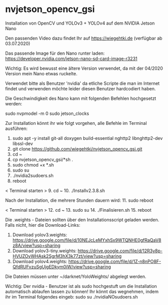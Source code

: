 # nvjetson_opencv_gsi
Installation von OpenCV und YOLOv3 + YOLOv4 auf dem NVIDIA Jetson Nano 

Den passenden Video dazu findet Ihr auf https://wiegehtki.de (verfügbar ab 03.07.2020)

Das passende Image für den Nano runter laden: https://developer.nvidia.com/jetson-nano-sd-card-image-r3231

Wichtig: Es wird bewusst eine ältere Version verwendet, da mit der 04/2020 Version mein Nano etwas ruckelte.

Verwendet bitte als Benutzer 'nvidia' da etliche Scripte die man im Internet findet und verwenden möchte leider
diesen Benutzer hardcodiert haben.

Die Geschwindigkeit des Nano kann mit folgenden Befehlen hochgesetzt werden:

sudo nvpmodel -m 0
sudo jetson_clocks

Zur Installation könnt ihr wie folgt vorgehen, alle Befehle im Terminal ausführen:

1. sudo apt -y install git-all doxygen build-essential nghttp2 libnghttp2-dev libssl-dev
2. git clone https://github.com/wiegehtki/nvjetson_opencv_gsi.git
3. cd ~
4. cp nvjetson_opencv_gsi/*sh .
5. sudo chmod +x *.sh
6. sudo su
7.  ./nvidia2sudoers.sh
8. reboot

< Terminal starten >
9. cd ~
10. ./Installv2.3.8.sh

Nach der Installation, die mehrere Stunden dauern wird:
11. sudo reboot

< Terminal starten >
12. cd ~
13. sudo su
14. ./Finalisieren.sh
15. reboot
    
Die .weights - Dateien sollten über den Installationsscript geladen werden.
Falls nicht, hier die Download-Links:

1. Download yolov3.weights: https://drive.google.com/file/d/10NEJcLeMYxhSx9WTQNHE0gfRaQaV8z8A/view?usp=sharing
2. Download yolov3-tiny.weights: https://drive.google.com/file/d/12R3y8p-HVUZOvWHAsk2SgrM3hX3k77zt/view?usp=sharing
3. Download yolov4.weights: https://drive.google.com/file/d/1Z-n8nPO8F-QfdRUFvzuSgUjgEDkym0iW/view?usp=sharing

Die Dateien müssen unter ~/darknet/YoloWeights/ abgelegt werden.



Wichtig: Der nvidia - Benutzer ist als sudo hochgestuft um die Installation automatisch ablaufen lassen zu können! 
Ihr könnt das wegnehmen, indem ihr im Terminal folgendes eingeb:
   sudo su
   ./nvidiaNOsudoers.sh
